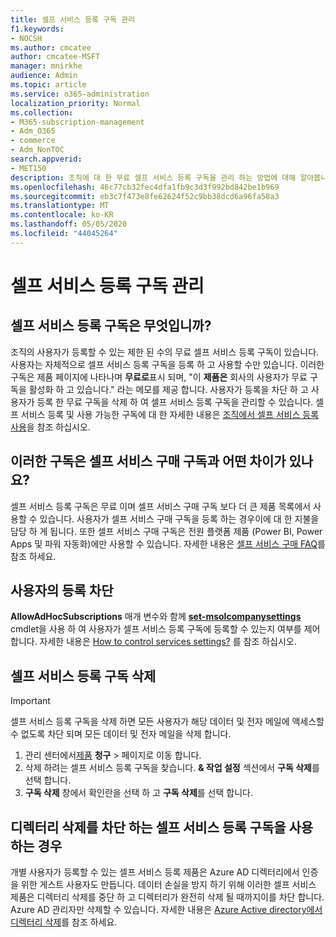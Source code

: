 ```yaml
---
title: 셀프 서비스 등록 구독 관리
f1.keywords:
- NOCSH
ms.author: cmcatee
author: cmcatee-MSFT
manager: mnirkhe
audience: Admin
ms.topic: article
ms.service: o365-administration
localization_priority: Normal
ms.collection:
- M365-subscription-management
- Adm_O365
- commerce
- Adm_NonTOC
search.appverid:
- MET150
description: 조직에 대 한 무료 셀프 서비스 등록 구독을 관리 하는 방법에 대해 알아봅니다.
ms.openlocfilehash: 46c77cb32fec4dfa1fb9c3d3f992bd842be1b969
ms.sourcegitcommit: eb3c7f473e8fe62624f52c9bb38dcd6a96fa58a3
ms.translationtype: MT
ms.contentlocale: ko-KR
ms.lasthandoff: 05/05/2020
ms.locfileid: "44045264"
---
```

# <a name="manage-self-service-sign-up-subscriptions"></a>셀프 서비스 등록 구독 관리

## <a name="what-are-self-service-sign-up-subscriptions"></a>셀프 서비스 등록 구독은 무엇입니까?

조직의 사용자가 등록할 수 있는 제한 된 수의 무료 셀프 서비스 등록 구독이 있습니다. 사용자는 자체적으로 셀프 서비스 등록 구독을 등록 하 고 사용할 수만 있습니다. 이러한 구독은 제품 페이지에 나타나며 **무료로**표시 되며, "이 **제품은** 회사의 사용자가 무료 구독을 활성화 하 고 있습니다." 라는 메모를 제공 합니다. 사용자가 등록을 차단 하 고 사용자가 등록 한 무료 구독을 삭제 하 여 셀프 서비스 등록 구독을 관리할 수 있습니다. 셀프 서비스 등록 및 사용 가능한 구독에 대 한 자세한 내용은 [조직에서 셀프 서비스 등록 사용](../../admin/misc/self-service-sign-up.md)을 참조 하십시오.

## <a name="how-are-these-subscriptions-different-from-self-service-purchase-subscriptions"></a>이러한 구독은 셀프 서비스 구매 구독과 어떤 차이가 있나요?

셀프 서비스 등록 구독은 무료 이며 셀프 서비스 구매 구독 보다 더 큰 제품 목록에서 사용할 수 있습니다. 사용자가 셀프 서비스 구매 구독을 등록 하는 경우이에 대 한 지불을 담당 하 게 됩니다. 또한 셀프 서비스 구매 구독은 전원 플랫폼 제품 (Power BI, Power Apps 및 파워 자동화)에만 사용할 수 있습니다. 자세한 내용은 [셀프 서비스 구매 FAQ](self-service-purchase-faq.md)를 참조 하세요.

## <a name="block-users-from-signing-up"></a>사용자의 등록 차단

**AllowAdHocSubscriptions** 매개 변수와 함께 [**set-msolcompanysettings**](https://docs.microsoft.com/powershell/module/msonline/set-msolcompanysettings?view=azureadps-1.0) cmdlet을 사용 하 여 사용자가 셀프 서비스 등록 구독에 등록할 수 있는지 여부를 제어 합니다. 자세한 내용은 [How to control services settings?](https://docs.microsoft.com/azure/active-directory/users-groups-roles/directory-self-service-signup#how-do-i-control-self-service-settings) 를 참조 하십시오.

## <a name="delete-a-self-service-sign-up-subscription"></a>셀프 서비스 등록 구독 삭제

> [!IMPORTANT]
> 셀프 서비스 등록 구독을 삭제 하면 모든 사용자가 해당 데이터 및 전자 메일에 액세스할 수 없도록 차단 되며 모든 데이터 및 전자 메일을 삭제 합니다.

1. 관리 센터에서<a href="https://go.microsoft.com/fwlink/p/?linkid=842054" target="_blank">제품</a> **청구** > 페이지로 이동 합니다.
2. 삭제 하려는 셀프 서비스 등록 구독을 찾습니다. **& 작업 설정** 섹션에서 **구독 삭제**를 선택 합니다.
3. **구독 삭제** 창에서 확인란을 선택 하 고 **구독 삭제**를 선택 합니다.

## <a name="i-have-a-self-service-sign-up-subscription-that-blocks-directory-deletion"></a>디렉터리 삭제를 차단 하는 셀프 서비스 등록 구독을 사용 하는 경우

개별 사용자가 등록할 수 있는 셀프 서비스 등록 제품은 Azure AD 디렉터리에서 인증을 위한 게스트 사용자도 만듭니다. 데이터 손실을 방지 하기 위해 이러한 셀프 서비스 제품은 디렉터리 삭제를 중단 하 고 디렉터리가 완전히 삭제 될 때까지이를 차단 합니다. Azure AD 관리자만 삭제할 수 있습니다. 자세한 내용은 [Azure Active directory에서 디렉터리 삭제](https://docs.microsoft.com/azure/active-directory/users-groups-roles/directory-delete-howto)를 참조 하세요.